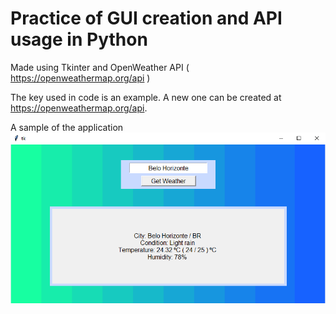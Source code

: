 # Practice of GUI creation and API usage in Python
Made using Tkinter and OpenWeather API ( https://openweathermap.org/api )

The key used in code is an example. A new one can be created at https://openweathermap.org/api.

A sample of the application ![](ResultExample.png)
